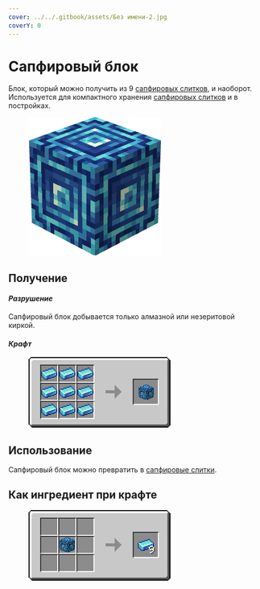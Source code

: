 ```yaml
---
cover: ../../.gitbook/assets/Без имени-2.jpg
coverY: 0
---
```


# Сапфировый блок

Блок, который можно получить из 9 [сапфировых слитков](../materialy/metally-i-mineraly/sapfirovyi-slitok.md), и наоборот. Используется для компактного хранения [сапфировых слитков](../materialy/metally-i-mineraly/sapfirovyi-slitok.md) и в постройках.

<figure><img src="../../.gitbook/assets/blue_ore_block.png" alt=""><figcaption></figcaption></figure>

## Получение

#### _Разрушение_

Сапфировый блок добывается только алмазной или незеритовой киркой.

#### _Крафт_

<figure><img src="../../.gitbook/assets/blue_ore_block_result-x1.png" alt=""><figcaption></figcaption></figure>

## Использование

Сапфировый блок можно превратить в [сапфировые слитки](../materialy/metally-i-mineraly/sapfirovyi-slitok.md).

## Как ингредиент при крафте

<figure><img src="../../.gitbook/assets/blue_ore_ingot_result-multi.png" alt=""><figcaption></figcaption></figure>

